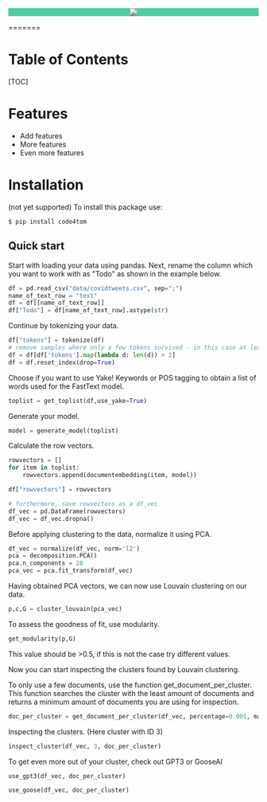 
<div align="center" style="background-color: rgb(78,204,163)">
    <img src = "res/PrelimLogo.png">
</div>



=======

# Table of Contents

[TOC]

# Features

- Add features 
- More features
- Even more features



# Installation
(not yet supported)
To install this package use: 

```
$ pip install code4tom
```


## Quick start

Start with loading your data using pandas. Next, rename the column which you want to work with as "Todo" as shown in the example below.

```python
df = pd.read_csv("data/covidtweets.csv", sep=";")
name_of_text_row = "text"
df = df[[name_of_text_row]]
df["Todo"] = df[name_of_text_row].astype(str)
```



Continue by tokenizing your data. 

```python
df["tokens"] = tokenize(df)
# remove samples where only a few tokens survived - in this case at least > 2 
df = df[df['tokens'].map(lambda d: len(d)) > 2]
df = df.reset_index(drop=True)
```



Choose if you want to use Yake! Keywords or POS tagging to obtain a list of words used for the FastText model.

```python
toplist = get_toplist(df,use_yake=True)
```



Generate your model. 

```python 
model = generate_model(toplist)
```



Calculate the row vectors. 

```python
rowvectors = []
for item in toplist:
    rowvectors.append(documentembedding(item, model)) 

df["rowvectors"] = rowvectors

# furthermore, save rowvectors as a df_vec
df_vec = pd.DataFrame(rowvectors)
df_vec = df_vec.dropna()
```



Before applying clustering to the data, normalize it using PCA.  

```python
df_vec = normalize(df_vec, norm='l2')
pca = decomposition.PCA()
pca.n_components = 20
pca_vec = pca.fit_transform(df_vec)
```



Having obtained PCA vectors, we can now use Louvain clustering on our data.

```python
p,c,G = cluster_louvain(pca_vec)
```



To assess the goodness of fit, use modularity. 

```python
get_modularity(p,G)
```

This value should be >0.5, if this is not the case try different values. 



Now you can start inspecting the clusters found by Louvain clustering.

To only use a few documents, use the function get_document_per_cluster. This function searches the cluster with the least amount of documents and returns a minimum amount of documents you are using for inspection. 

```python
doc_per_cluster = get_document_per_cluster(df_vec, percentage=0.001, maximum_doc_size=10)
```



Inspecting the clusters. (Here cluster with ID 3) 

```python
inspect_cluster(df_vec, 3, doc_per_cluster)
```



To get even more out of your cluster, check out GPT3 or GooseAI

```python
use_gpt3(df_vec, doc_per_cluster)
```

```python
use_goose(df_vec, doc_per_cluster)
```
